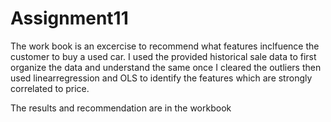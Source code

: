 # Assignment11

The work book is an excercise to recommend what features inclfuence the customer to buy a used car. I used the provided historical sale data to first organize the data and understand the same
once I cleared the outliers then used linearregression and OLS to identify the features which are strongly correlated to price.

The results and recommendation are in the workbook
